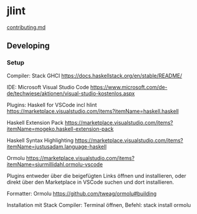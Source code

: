 # jlint

[contributing.md](CONTRIBUTING.md)

## Developing

### Setup

Compiler: 
Stack GHCI 
https://docs.haskellstack.org/en/stable/README/ 

IDE: 
Microsoft Visual Studio Code 
https://www.microsoft.com/de-de/techwiese/aktionen/visual-studio-kostenlos.aspx

Plugins: 
Haskell for VSCode incl hlint https://marketplace.visualstudio.com/items?itemName=haskell.haskell

Haskell Extension Pack
https://marketplace.visualstudio.com/items?itemName=mogeko.haskell-extension-pack

Haskell Syntax Highlighting
https://marketplace.visualstudio.com/items?itemName=justusadam.language-haskell

Ormolu
https://marketplace.visualstudio.com/items?itemName=sjurmillidahl.ormolu-vscode

Plugins entweder über die beigefügten Links öffnen und installieren, oder direkt über den Marketplace in VSCode suchen und dort installieren.


Formatter:
Ormolu
https://github.com/tweag/ormolu#building

Installation mit Stack Compiler:
Terminal öffnen,
Befehl: stack install ormolu  
